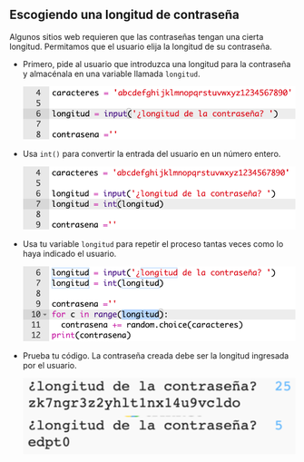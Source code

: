 ## Escogiendo una longitud de contraseña

Algunos sitios web requieren que las contraseñas tengan una cierta longitud. Permitamos que el usuario elija la longitud de su contraseña.



+ Primero, pide al usuario que introduzca una longitud para la contraseña y almacénala en una variable llamada `longitud`.

    ![captura de pantalla](images/passwords-length.png)

+ Usa `int()` para convertir la entrada del usuario en un número entero.

    ![captura de pantalla](images/passwords-cast.png)

+ Usa tu variable `longitud` para repetir el proceso tantas veces como lo haya indicado el usuario.

    ![captura de pantalla](images/passwords-length-loop.png)

+ Prueba tu código. La contraseña creada debe ser la longitud ingresada por el usuario.

    ![captura de pantalla](images/passwords-length-test.png)



